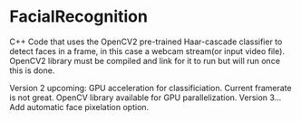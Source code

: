 # FacialRecognition
C++ Code that uses the OpenCV2 pre-trained Haar-cascade classifier to detect faces in a frame, in this case a webcam stream(or input video file).
OpenCV2 library must be compiled and link for it to run but will run once this is done.

Version 2 upcoming: GPU acceleration for classificiation. Current framerate is not great. OpenCV library available for GPU parallelization.
Version 3... Add automatic face pixelation option.
